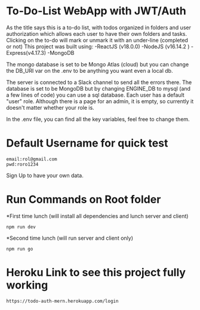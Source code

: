 # To-Do-List WebApp with JWT/Auth 
   As the title says this is a to-do list, with todos organized in folders and user authorization which allows each user to have their own folders and tasks. 
   Clicking on the to-do will mark or unmark it with an under-line (completed or not)
   This project was built using: -ReactJS (v18.0.0) -NodeJS (v16.14.2 ) -Express(v4.17.3) -MongoDB
   
   The mongo database is set to be Mongo Atlas (cloud) but you can change the DB_URI var on the .env to be anything you want even a local db.

   The server is connected to a Slack channel to send all the errors there. The database is set to be MongoDB but by changing ENGINE_DB to mysql (and a few lines of code) you can use a sql database. 
   Each user has a default "user" role. Although there is a page for an admin, it is empty, so currently it doesn't matter whether your role is.
   
   In the .env file, you can find all the key variables, feel free to change them. 

# Default Username for quick test
    email:rol@gmail.com
    pwd:roro1234

 Sign Up to have your own data.

# Run Commands on Root folder

*First time lunch (will install all dependencies and lunch server and client)

    npm run dev

*Second time lunch (will run server and client only)

    npm run go

# Heroku Link to see this project fully working

    https://todo-auth-mern.herokuapp.com/login